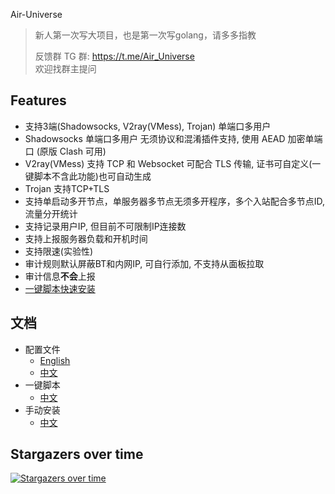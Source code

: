  Air-Universe

>新人第一次写大项目，也是第一次写golang，请多多指教
> 
> 反馈群 TG 群: https://t.me/Air_Universe <br>
> 欢迎找群主提问

## Features
- 支持3端(Shadowsocks, V2ray(VMess), Trojan) 单端口多用户
- Shadowsocks 单端口多用户 无须协议和混淆插件支持, 使用 AEAD 加密单端口 (原版 Clash 可用)
- V2ray(VMess) 支持 TCP 和 Websocket 可配合 TLS 传输, 证书可自定义(一键脚本不含此功能)也可自动生成
- Trojan 支持TCP+TLS 
- 支持单启动多开节点，单服务器多节点无须多开程序，多个入站配合多节点ID, 流量分开统计
- 支持记录用户IP, 但目前不可限制IP连接数
- 支持上报服务器负载和开机时间  
- 支持限速(实验性)
- 审计规则默认屏蔽BT和内网IP, 可自行添加, 不支持从面板拉取
- 审计信息**不会**上报
- [一键脚本快速安装](https://github.com/crossfw/Air-Universe/tree/master/docs/TurnKey_cn.md)

## 文档
- 配置文件
  - [English](https://github.com/crossfw/Air-Universe/tree/master/docs/Doc_en.md)
  - [中文](https://github.com/crossfw/Air-Universe/tree/master/docs/Doc_cn.md)
- 一键脚本
  - [中文](https://github.com/crossfw/Air-Universe/tree/master/docs/TurnKey_cn.md)
- 手动安装
  - [中文](https://github.com/crossfw/Air-Universe/tree/master/docs/Install_cn.md)
  

## Stargazers over time

[![Stargazers over time](https://starchart.cc/crossfw/Air-Universe.svg)](https://starchart.cc/crossfw/Air-Universe)

